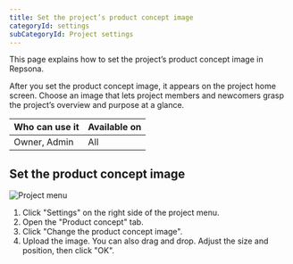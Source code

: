 ```yaml
---
title: Set the project’s product concept image
categoryId: settings
subCategoryId: Project settings
---
```


This page explains how to set the project’s product concept image in Repsona.

After you set the product concept image, it appears on the project home screen. Choose an image that lets project members and newcomers grasp the project’s overview and purpose at a glance.

| Who can use it | Available on |
|---|---|
| Owner, Admin | All |

## Set the product concept image

![Project menu](/images/help/project-menu.en.png)

1. Click "Settings" on the right side of the project menu.
2. Open the "Product concept" tab.
3. Click "Change the product concept image".
4. Upload the image. You can also drag and drop. Adjust the size and position, then click "OK".

